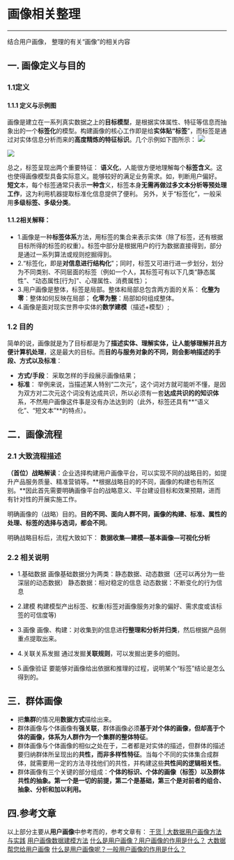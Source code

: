 # 画像相关整理

------
结合用户画像， 整理的有关“画像”的相关内容

## 一. 画像定义与目的
### 1.1定义
#### 1.1.1 定义与示例图
  画像是建立在一系列真实数据之上的**目标模型**，是根据实体属性、特征等信息而抽象出的一个**标签化**的模型。构建画像的核心工作即是给**实体贴“标签**”，而标签是通过对实体信息分析而来的**高度精炼的特征标识**。几个示例如下图所示：
![](http://ouzh4pejg.bkt.clouddn.com/%E7%94%BB%E5%83%8F1.png)

![](http://ouzh4pejg.bkt.clouddn.com/%E7%94%BB%E5%83%8F2.png)
 

 
总之，标签呈现出两个重要特征：
**语义化**，人能很方便地理解每个**标签含义**。这也使得画像模型具备实际意义。能够较好的满足业务需求。如，判断用户偏好。
**短文**本，每个标签通常只表示**一种含**义，标签本身**无需再做过多文本分析等预处理工作**，这为利用机器提取标准化信息提供了便利。
另外，关于“标签化”，一般采用**多级标签、多级分类**。


#### 1.1.2相关解释：

* 1.画像是一种**标签体系**方法，用标签的集合来表示实体（除了标签，还有根据目标所得的标签的权重）。标签中部分是根据用户的行为数据直接得到，部分是通过一系列算法或规则挖掘得到。
* 2.“标签化，即是**对信息进行结构化**”；同时，标签又可进行进一步划分，划分为不同类别、不同层面的标签（例如一个人，其标签可有以下几类“静态属性”、“动态属性[行为]”、心理属性、消费属性）；
* 3.用户画像是整体，标签是局部。整体和局部总包含两方面的关系：
**化整为零**：整体如何反映在局部；
**化零为整**：局部如何组成整体。
* 4.画像是面对现实世界中实体的**数学建模**（描述+模型）;

### 1.2 目的
简单的说，画像就是为了目标都是为了**描述实体、理解实体，让人能够理解并且方便计算机处理**，这是最大的目标。而**目的与服务对象的不同，则会影响描述的手段、方式以及标准**：

* **方式/手段**： 采取怎样的手段展示画像结果；
* **标准**： 举例来说，当描述某人特别“二次元”，这个词对方就可能听不懂，是因为双方对二次元这个词没有达成共识，所以必须有一套**达成共识的的知识体**系，不然用户画像这件事是没有办法达到的（此外，标签还具有**“语义化”、“短文本”**的特点）。


## 二．画像流程
### 2.1 大致流程描述
**（首位）战略解读**：企业选择构建用户画像平台，可以实现不同的战略目的，如提升产品服务质量、精准营销等。**根据战略目的的不同，画像的构建也有所区别。**因此首先需要明确画像平台的战略意义、平台建设目标和效果预期，进而有针对性的开展实施工作。

明确画像的（战略）目的。**目的不同、面向人群不同，画像的构建、标准、属性的处理、标签的选择与选词，都会不同**。

明确战略目标后，流程大致如下：
**数据收集—建模—基本画像—可视化分析**
 

### 2.2 相关说明
* 1.基础数据
画像基础数据分为两类：静态数据、动态数据（还可以再分为一些深层的动态数据）
静态数据：相对稳定的信息
动态数据：不断变化的行为信息

* 2.建模
构建模型产出标签、权重(标签对画像服务对象的偏好、需求度或该标签的可信度等)
* 3.画像
画像、构建：对收集到的信息进**行整理和分析并归类**，然后根据产品侧重点提取出来。

* 4.关联关系发掘
通过发掘**关联规则**，可以发掘出更多的细则。 

* 5.画像验证
要能够对画像给出依据和推理的过程，说明某个“标签”结论是怎么得到的。

## 三．群体画像
* 把**集群**的情况用**数据方式**描绘出来。
* 群体画像与个体画像有**强关联**，群体画像必须**基于对个体的画像，但却高于个体的画像，体系为人群作为一个集群的整体特征**。
* 群体画像与个体画像的相似之处在于，二者都是对实体的描述，但群体的描述要归纳群体所呈现出的**共性，而非多样性特征**。当每个不同的实体集合成群体，就需要用一定的方法寻找他们的共性，并构建这些**共性间的逻辑相关性**。
* 群体画像有三个关键的部分组成：**个体的标识、个体的画像（标签）以及群体共性的抽象。第一个是一切的前提，第二个是基础，第三个是对前者的组合、抽象、分析和加以利用。**

## 四.参考文章
以上部分主要从**用户画像**中参考而的，参考文章有：
[干货 | 大数据用户画像方法与实践](http://weibo.com/ttarticle/p/show?id=2309404004450976039799)
[用户画像数据建模方法](https://yq.aliyun.com/articles/9017)
[什么是用户画像？用户画像的作用是什么？](http://www.cdadata.com/7200)
[大数据帮您给用户画像](http://wap.sciencenet.cn/blogview.aspx?id=961085)
[什么是用户画像呢？一般用户画像的作用是什么？](https://www.zhihu.com/question/19853605)


 


